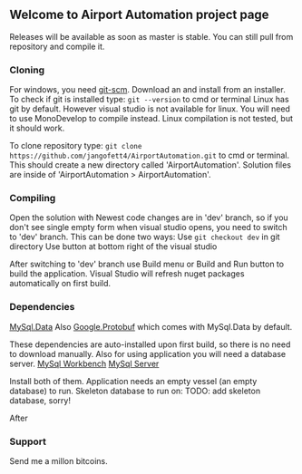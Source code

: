 ## Welcome to Airport Automation project page

Releases will be available as soon as master is stable. You can still pull from repository and compile it.

### Cloning

For windows, you need [git-scm](https://git-scm.com/). Download an and install from an installer.
To check if git is installed type:
`git --version` to cmd or terminal
Linux has git by default. However visual studio is not available for linux. You will need to use MonoDevelop to compile instead.
Linux compilation is not tested, but it should work.

To clone repository type:
`git clone https://github.com/jangofett4/AirportAutomation.git` to cmd or terminal.
This should create a new directory called 'AirportAutomation'. Solution files are inside of 'AirportAutomation > AirportAutomation'.

### Compiling

Open the solution with 
Newest code changes are in 'dev' branch, so if you don't see single empty form when visual studio opens, you need to switch to 'dev' branch.
This can be done two ways:
 Use `git checkout dev` in git directory
 Use button at bottom right of the visual studio
 
After switching to 'dev' branch use Build menu or Build and Run button to build the application.
Visual Studio will refresh nuget packages automatically on first build.

### Dependencies

 [MySql.Data](https://www.nuget.org/packages/MySql.Data/)
 Also [Google.Protobuf](https://www.nuget.org/packages/Google.Protobuf/) which comes with MySql.Data by default.
 
These dependencies are auto-installed upon first build, so there is no need to download manually.
Also for using application you will need a database server.
 [MySql Workbench](https://dev.mysql.com/downloads/workbench/)
 [MySql Server](https://dev.mysql.com/downloads/mysql/)
 
Install both of them. Application needs an empty vessel (an empty database) to run.
 Skeleton database to run on: TODO: add skeleton database, sorry!

After 

### Support

Send me a millon bitcoins.
